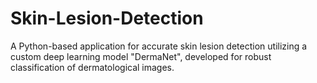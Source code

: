 # Skin-Lesion-Detection
A Python-based application for accurate skin lesion detection utilizing a custom deep learning model "DermaNet", developed for robust classification of dermatological images.
